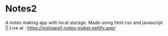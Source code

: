 # Notes2
A notes making app with local storage. Made using html css and javascript || 
Live at : https://joshiapp1-notes-maker.netlify.app/
